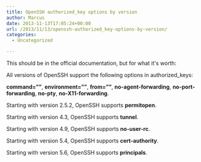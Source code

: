 ```yaml
---
title: OpenSSH authorized_key options by version
author: Marcus
date: 2013-11-13T17:05:24+00:00
url: /2013/11/13/openssh-authorized_key-options-by-version/
categories:
  - Uncategorized

---
```

This should be in the official documentation, but for what it's worth:

All versions of OpenSSH support the following options in authorized_keys:
  
**command=&#8221;&#8221;**, **environment=&#8221;&#8221;**, **from=&#8221;&#8221;**, **no-agent-forwarding**, **no-port-forwarding**, **no-pty**, **no-X11-forwarding**.

Starting with version 2.5.2, OpenSSH supports **permitopen**.

Starting with version 4.3, OpenSSH supports **tunnel**.

Starting with version 4.9, OpenSSH supports **no-user-rc**.

Starting with version 5.4, OpenSSH supports **cert-authority**.

Starting with version 5.6, OpenSSH supports **principals**.